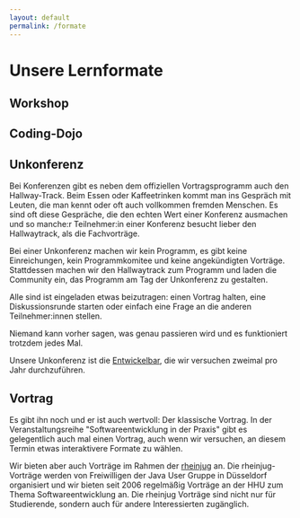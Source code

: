 ```yaml
---
layout: default
permalink: /formate
---
```


# Unsere Lernformate

## Workshop

## Coding-Dojo

## Unkonferenz

Bei Konferenzen gibt es neben dem offiziellen Vortragsprogramm auch den Hallway-Track. Beim Essen oder Kaffeetrinken kommt man ins Gespräch mit Leuten, die man kennt oder oft auch vollkommen fremden Menschen. Es sind oft diese Gespräche, die den echten Wert einer Konferenz ausmachen und so manche:r Teilnehmer:in einer Konferenz besucht lieber den Hallwaytrack, als die Fachvorträge.

Bei einer Unkonferenz machen wir kein Programm, es gibt keine Einreichungen, kein Programmkomitee und keine angekündigten Vorträge.  Stattdessen machen wir den Hallwaytrack zum Programm und laden die Community ein, das Programm am Tag der Unkonferenz zu gestalten.   

Alle sind ist eingeladen etwas beizutragen: einen Vortrag halten, eine Diskussionsrunde starten oder einfach eine Frage an die anderen Teilnehmer:innen stellen.

Niemand kann vorher sagen, was genau passieren wird und es funktioniert trotzdem jedes Mal. 

Unsere Unkonferenz ist die [Entwickelbar](https://entwickelbar.github.io/), die wir versuchen zweimal pro Jahr durchzuführen. 

## Vortrag

Es gibt ihn noch und er ist auch wertvoll: Der klassische Vortrag. In der Veranstaltungsreihe "Softwareentwicklung in der Praxis" gibt es gelegentlich auch mal einen Vortrag, auch wenn wir versuchen, an diesem Termin etwas interaktivere Formate zu wählen. 

Wir bieten aber auch Vorträge im Rahmen der [rheinjug](https://rheinjug.de) an. Die rheinjug-Vorträge werden von Freiwilligen der Java User Gruppe in Düsseldorf organisiert und wir bieten seit 2006 regelmäßig Vorträge an der HHU zum Thema Softwareentwicklung an. Die rheinjug Vorträge sind nicht nur für Studierende, sondern auch für andere Interessierten zugänglich. 

